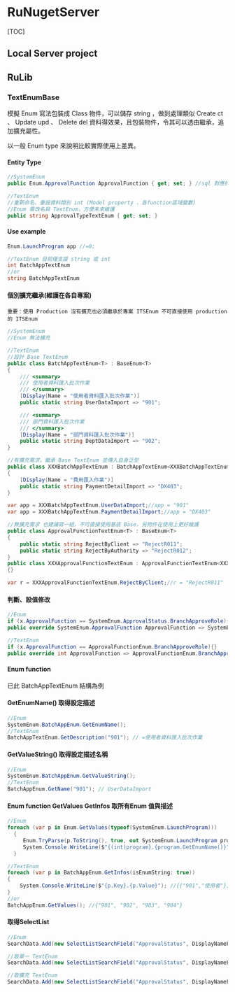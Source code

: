 # RuNugetServer

[TOC]



## Local Server project

## RuLib

### TextEnumBase

模擬 Enum 寫法包裝成 Class 物件，可以儲存 string ，做到處理類似 Create ct 、 Update upd 、 Delete del 資料得效果，且包裝物件，令其可以透由繼承，追加擴充屬性。

以一般 Enum type 來說明比較實際使用上差異。

#### Entity Type

```csharp
//SystemEnum 
public Enum.ApprovalFunction ApprovalFunction { get; set; } //sql 對應的是 int

//TextEnum
//重新命名、重設資料類別 int (Model property 、各function區域變數)
//Enum 需改名與 TextEnum，方便未來維護
public string ApprovalTypeTextEnum { get; set; } 
```

#### Use example

```csharp
Enum.LaunchProgram app //=0;

//TextEnum 目前僅支援 string 或 int
int BatchAppTextEnum
//or
string BatchAppTextEnum 
```

#### 個別擴充繼承(維護在各自專案)

`重要：使用 Production 沒有擴充也必須繼承於專案 ITSEnum 不可直接使用 production 的 ITSEnum`

```csharp
//SystemEnum 
//Enum 無法擴充

//TextEnum
//設計 Base TextEnum
public class BatchAppTextEnum<T> : BaseEnum<T>
{
    /// <summary>
    /// 使用者資料匯入批次作業
    /// </summary>
    [Display(Name = "使用者資料匯入批次作業")]
    public static string UserDataImport => "901";

    /// <summary>
    /// 部門資料匯入批次作業
    /// </summary>
    [Display(Name = "部門資料匯入批次作業")]
    public static string DeptDataImport => "902";
}

//有擴充需求，繼承 Base TextEnum 並傳入自身泛型
public class XXXBatchAppTextEnum : BatchAppTextEnum<XXXBatchAppTextEnum>
{
    [Display(Name = "費用匯入作業")]
    public static string PaymentDetailImport => "DX403";
}

var app = XXXBatchAppTextEnum.UserDataImport;//app = "901"
var app = XXXBatchAppTextEnum.PaymentDetailImport;//app = "DX403"

//無擴充需求 也建議寫一組，不可直接使用基底 Base，另物件在使用上更好維護
public class ApprovalFunctionTextEnum<T> : BaseEnum<T>
{
    public static string RejectByClient => "RejectR011";
    public static string RejectByAuthority => "RejectR012";
}
public class XXXApprovalFunctionTextEnum : ApprovalFunctionTextEnum<XXXApprovalFunctionTextEnum>
{}

var r = XXXApprovalFunctionTextEnum.RejectByClient;//r = "RejectR011"
```

#### 判斷、設值修改

```csharp
//Enum
if (x.ApprovalFunction == SystemEnum.ApprovalStatus.BranchApproveRole){}
public override SystemEnum.ApprovalFunction ApprovalFunction => SystemEnum.ApprovalFunction.BranchApproveRole;

//TextEnum
if (x.ApprovalFunction == ApprovalFunctionEnum.BranchApproveRole){}
public override int ApprovalFunction => ApprovalFunctionEnum.BranchApproveRole;
```

#### Enum function 

已此 BatchAppTextEnum 結構為例

#### GetEnumName() 取得設定描述 

```csharp
//Enum
SystemEnum.BatchAppEnum.GetEnumName();
//TextEnum
BatchAppTextEnum.GetDescription("901"); // =使用者資料匯入批次作業
```

#### GetValueString() 取得設定描述名稱

```csharp
//Enum
SystemEnum.BatchAppEnum.GetValueString();
//TextEnum
BatchAppEnum.GetName("901"); // UserDataImport
```



#### Enum function GetValues GetInfos 取所有Enum 值與描述

```csharp
//Enum
foreach (var p in Enum.GetValues(typeof(SystemEnum.LaunchProgram)))
  {
     Enum.TryParse(p.ToString(), true, out SystemEnum.LaunchProgram program);
     System.Console.WriteLine($"{(int)program}.{program.GetEnumName()}");
  }

//TextEnum
foreach (var p in BatchAppEnum.GetInfos(isEnumString: true))
{
    System.Console.WriteLine($"{p.Key}.{p.Value}"); //{{"901","使用者"},{"902","部門"}}
}
//or
BatchAppEnum.GetValues(); //{"901", "902", "903", "904"}
```

#### 取得SelectList

```csharp
//Enum
SearchData.Add(new SelectListSearchField("ApprovalStatus", DisplayNameFor<ApprovalDataIndexModel>(r => r.ApprovalStatusEnum), selectListService.GetSelectListItems(typeof(SystemEnum.ApprovalStatus)), ""));

//取單一 TextEnum
SearchData.Add(new SelectListSearchField("ApprovalStatus", DisplayNameFor<ApprovalDataIndexModel>(r => r.ApprovalStatusEnum), selectListService.GetTextEnumSelectListItems(typeof(ApprovalStatusEnum)), ""));

//取擴充 TextEnum
SearchData.Add(new SelectListSearchField("ApprovalStatus", DisplayNameFor<ApprovalDataIndexModel>(r => r.ApprovalStatusEnum), selectListService.GetTextEnumSelectListItems(typeof(XXXBatchAppTextEnum), typeof(BatchAppTextEnum)), ""));
```